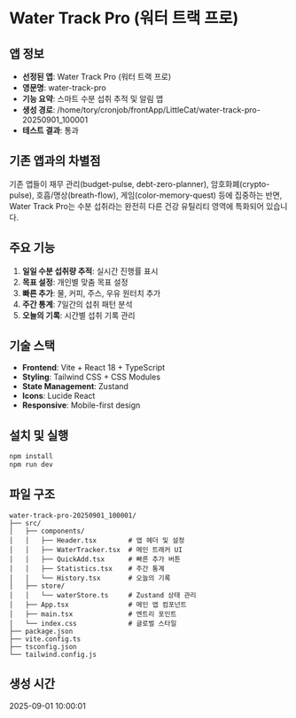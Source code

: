 # Water Track Pro (워터 트랙 프로)

## 앱 정보
- **선정된 앱**: Water Track Pro (워터 트랙 프로)
- **영문명**: water-track-pro
- **기능 요약**: 스마트 수분 섭취 추적 및 알림 앱
- **생성 경로**: /home/tory/cronjob/frontApp/LittleCat/water-track-pro-20250901_100001
- **테스트 결과**: 통과

## 기존 앱과의 차별점
기존 앱들이 재무 관리(budget-pulse, debt-zero-planner), 암호화폐(crypto-pulse), 호흡/명상(breath-flow), 게임(color-memory-quest) 등에 집중하는 반면, Water Track Pro는 수분 섭취라는 완전히 다른 건강 유틸리티 영역에 특화되어 있습니다.

## 주요 기능
1. **일일 수분 섭취량 추적**: 실시간 진행률 표시
2. **목표 설정**: 개인별 맞춤 목표 설정
3. **빠른 추가**: 물, 커피, 주스, 우유 원터치 추가
4. **주간 통계**: 7일간의 섭취 패턴 분석
5. **오늘의 기록**: 시간별 섭취 기록 관리

## 기술 스택
- **Frontend**: Vite + React 18 + TypeScript
- **Styling**: Tailwind CSS + CSS Modules
- **State Management**: Zustand
- **Icons**: Lucide React
- **Responsive**: Mobile-first design

## 설치 및 실행
```bash
npm install
npm run dev
```

## 파일 구조
```
water-track-pro-20250901_100001/
├── src/
│   ├── components/
│   │   ├── Header.tsx        # 앱 헤더 및 설정
│   │   ├── WaterTracker.tsx  # 메인 트래커 UI
│   │   ├── QuickAdd.tsx      # 빠른 추가 버튼
│   │   ├── Statistics.tsx    # 주간 통계
│   │   └── History.tsx       # 오늘의 기록
│   ├── store/
│   │   └── waterStore.ts     # Zustand 상태 관리
│   ├── App.tsx               # 메인 앱 컴포넌트
│   ├── main.tsx              # 엔트리 포인트
│   └── index.css             # 글로벌 스타일
├── package.json
├── vite.config.ts
├── tsconfig.json
└── tailwind.config.js
```

## 생성 시간
2025-09-01 10:00:01